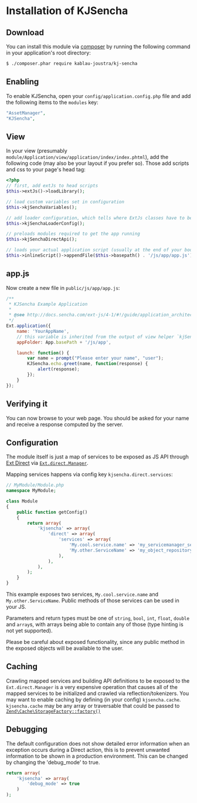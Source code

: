 # Installation of KJSencha

## Download
You can install this module via [composer](https://getcomposer.org/) by running the following
command in your application's root directory:

```sh
$ ./composer.phar require kablau-joustra/kj-sencha
```

## Enabling
To enable KJSencha, open your `config/application.config.php` file and add the following items
to the `modules` key:

```php
"AssetManager",
"KJSencha",
```

## View

In your view (presumably `module/Application/view/application/index/index.phtml`), add the
following code (may also be your layout if you prefer so). Those add scripts and css to your
page's head tag:

```php
<?php
// first, add extJs to head scripts
$this->extJs()->loadLibrary();

// load custom variables set in configuration
$this->kjSenchaVariables();

// add loader configuration, which tells where ExtJs classes have to be loaded from
$this->kjSenchaLoaderConfig();

// preloads modules required to get the app running
$this->kjSenchaDirectApi();

// loads your actual application script (usually at the end of your body tag)
$this->inlineScript()->appendFile($this->basepath() . '/js/app/app.js');
```

## app.js

Now create a new file in `public/js/app/app.js`:

```js
/**
 * KJSencha Example Application
 *
 * @see http://docs.sencha.com/ext-js/4-1/#!/guide/application_architecture
 */
Ext.application({
    name: 'YourAppName',
    // this variable is inherited from the output of view helper `kjSenchaVariables`
    appFolder: App.basePath + '/js/app',

    launch: function() {
        var name = prompt("Please enter your name", "user");
        KJSencha.echo.greet(name, function(response) {
            alert(response);
        });
    }
});
```

## Verifying it

You can now browse to your web page. You should be asked for your name and receive a
response computed by the server.

## Configuration

The module itself is just a map of services to be exposed as JS API through
[Ext Direct](http://www.sencha.com/products/extjs/extdirect) via
[`Ext.direct.Manager`](http://docs.sencha.com/ext-js/4-1/#!/api/Ext.direct.Manager).

Mapping services happens via config key `kjsencha.direct.services`:

```php
// MyModule/Module.php
namespace MyModule;

class Module
{
    public function getConfig()
    {
        return array(
            'kjsencha' => array(
                'direct' => array(
                    'services' => array(
                        'My.cool.service.name' => 'my_servicemanager_service_name',
                        'My.other.ServiceName' => 'my_object_repository',
                    ),
                ),
            ),
        );
    }
}
```

This example exposes two services, `My.cool.service.name` and `My.other.ServiceName`.
Public methods of those services can be used in your JS.

Parameters and return types must be one of `string`, `bool`, `int`, `float`, `double` and
`array`s, with arrays being able to contain any of those (type hinting is not yet supported).

Please be careful about exposed functionality, since any public method in the exposed
objects will be available to the user.

## Caching

Crawling mapped services and building API definitions to be exposed to the `
Ext.direct.Manager` is a very expensive operation that causes all of the mapped services
to be initialized and crawled via reflection/tokenizers. You may want to enable caching by
defining (in your config) `kjsencha.cache`. `kjsencha.cache` may be any array or traversable
that could be passed to
[`Zend\Cache\StorageFactory::factory()`](http://framework.zend.com/manual/2.0/en/modules/zend.cache.storage.adapter.html)

## Debugging

The default configuration does not show detailed error information when an exception occurs during
a Direct action, this is to prevent unwanted information to be shown in a production environment.
This can be changed by changing the 'debug_mode' to true.

```php
return array(
    'kjsencha' => array(
        'debug_mode' => true
    )
);